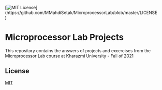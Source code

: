 
[![MIT License](https://img.shields.io/apm/l/atomic-design-ui.svg?)](https://github.com/MMahdiSetak/MicroprocessorLab/blob/master/LICENSE)
# Microprocessor Lab Projects

This repository contains the answers of projects and excercises from the Microprocessor Lab course at Kharazmi University - Fall of 2021


## License

[MIT](https://choosealicense.com/licenses/mit/)

  